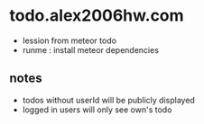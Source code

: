 # todo.alex2006hw.com
  - lession from meteor todo
  - runme : install meteor dependencies

## notes
  - todos without userId will be publicly displayed
  - logged in users will only see own's todo
